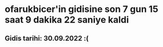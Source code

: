 # ofarukbicer'in gidisine son 7 gun 15 saat 9 dakika 22 saniye kaldi

## Gidis tarihi: 30.09.2022 :(